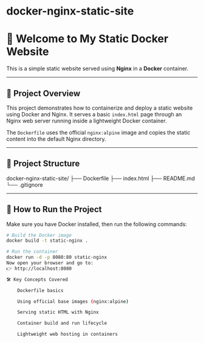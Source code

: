 # docker-nginx-static-site
# 🚀 Welcome to My Static Docker Website

This is a simple static website served using **Nginx** in a **Docker** container.

---

## 📖 Project Overview

This project demonstrates how to containerize and deploy a static website using Docker and Nginx. It serves a basic `index.html` page through an Nginx web server running inside a lightweight Docker container.

The `Dockerfile` uses the official `nginx:alpine` image and copies the static content into the default Nginx directory.

---

## 📁 Project Structure
docker-nginx-static-site/
├── Dockerfile
├── index.html
├── README.md
└── .gitignore

---

## 🐳 How to Run the Project

Make sure you have Docker installed, then run the following commands:

```bash
# Build the Docker image
docker build -t static-nginx .

# Run the container
docker run -d -p 8080:80 static-nginx
Now open your browser and go to:
👉 http://localhost:8080

🛠️ Key Concepts Covered

    Dockerfile basics

    Using official base images (nginx:alpine)

    Serving static HTML with Nginx

    Container build and run lifecycle

    Lightweight web hosting in containers      


